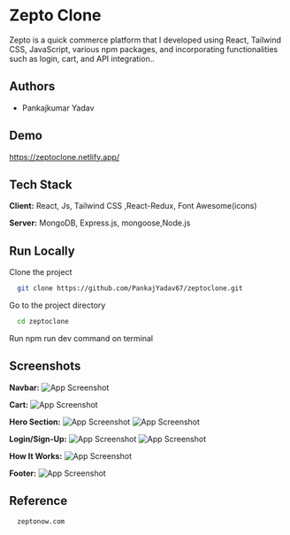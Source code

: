 # Zepto Clone

Zepto is a quick commerce platform that I developed using React, Tailwind CSS, JavaScript, various npm packages, and incorporating functionalities such as login, cart, and API integration..

## Authors

- Pankajkumar Yadav

## Demo

https://zeptoclone.netlify.app/



## Tech Stack

**Client:** React, Js, Tailwind CSS ,React-Redux, Font Awesome(icons)

**Server:** MongoDB, Express.js, mongoose,Node.js


## Run Locally

Clone the project

```bash
  git clone https://github.com/PankajYadav67/zeptoclone.git
```

Go to the project directory

```bash
  cd zeptoclone
```
Run npm run dev command on terminal


## Screenshots

**Navbar:**
![App Screenshot](/public/Screenshot%20(225).png)

**Cart:**
![App Screenshot](/public/Screenshot%20(226).png)

**Hero Section:**
![App Screenshot](/public/Screenshot%20(232).png)
![App Screenshot](/public/Screenshot%20(229).png)


**Login/Sign-Up:**
![App Screenshot](/public/Screenshot%20(227).png)
![App Screenshot](/public/Screenshot%20(228).png)

**How It Works:**
![App Screenshot](/public/Screenshot%20(231).png)


**Footer:**
![App Screenshot](/public/Screenshot%20(230).png)


## Reference 
```bash
  zeptonow.com
```